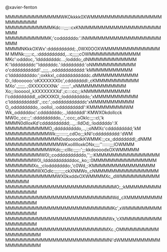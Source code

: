 @xavier-fenton


MMMMMMMMMMMMMMWKOkkkk0XWMMMMMMMMMMMMMMMMMMMMMMMMMM
MMMMMMMMMMMMKdc:::;;;::cxKNMMMMMMMMMMMMMMMMMMMMMMM
MMMMMMMMMMMK;'coddddddo:'.lNMMMMMMMMMMMMMMMMMMMMMM
MMMMNKkkOXWx':dddddddddd;.,0WX0OOXWMMMMMMMMMMMMMMM
MMNk:;;;;:c,.:dddddddddd,..:c;;;;;cOWMMMMMMMMMMMMM
MKc':odddoc,.'lddddddddc...;lodddo;,dNMMMMMMMMMMMM
K:'lddddddddc''lddddddc.':ldddddddd:'oNMMMMMMMMMMM
o'cddddddddddl'.,;;;;,.,oddddddddddd:'kMMMMMMMMMMM
c'ldddddddddo:';oxkkxl,,cdddddddddddc.dMMMMMMMMMMM
O:,:ldoooooo:'oKXXXXXX0c',cdddddddl:,cKMMMMMMMMMMM
MXo'.,;;;;;,.;0XXXXXXXNk' .;;;;;;'.,xNMMMMMMMMMMMM
Xo;;:loooool,,kXXXXXXXXd'.;c::::cc;;:kNMMMMMMMMMMM
l'cdddddddddl,,o0KXXKOl,;loddddddddo;'xMMMMMMMMMMM
c'lddddddddddl'.,:cc:'.;odddddddddddc'xMMMMMMMMMMM
O,,oddddddddo,.:oollol,.:odddddddddl':KMMMMMMMMMWM
Wk,,odddddoc'.cdddddddo;..,lddddddl':KMWXOkdollcck
MW0c,;cc:;;'.:dddddddddo,..',:ccc;,oOklc:;;::cl,'k
MMMN0dlloxKd'cdddddddddd;..,,.:lldOd;,:lodddddo':X
MMMMMMMMMMMO,;dddddddddo,..,:;oNMXc'cddddddddd;'kM
MMMMMMMMMMMWk:;;::::::;,cdOo;;;kNl'cddddddddd:'dWM
MMMMMMMMMMMMMN0xdoooodkKWMMK:;;cx,;ddddddddl;,dNMM
MMMMMMMMMMMMMMWKxollllloxkONx;;;;''::::::;;;lOWMMM
MMMMMMMMMMMWKdc;;:clllc:;;;::';;:kkdoooodxOXWMMMMM
MMMMMMMMMW0l;;coddddddddddo,'';;:KMMMMMMMMMMMMMMMM
MMMMMMMW0l,;ldddddddddddoc,,ko;;:0MMMMMMMMMMMMMMMM
MMMMMMMXo,,;clodddddddo:,'c0Wd,;:KMMMMMMMMMMMMMMMM
MMMMMMMMWXOdlc:;;;::;;;ckXNMWo,,cNMMMMMMMMMMMMMMMM
MMMMMMMMMMMMMWX0kxddxOXWMMMMXc,,dWMMMMMMMMMMMMMMMM
MMMMMMMMMMMMMMMMMMMMMMMMMMMMO;,;kMMMMMMMMMMMMMMMMM
MMMMMMMMMMMMMMMMMMMMMMMMMMMWd,,cXMMMMMMMMMMMMMMMMM
MMMMMMMMMMMMMMMMMMMMMMMMMMMKc',xWMMMMMMMMMMMMMMMMM
MMMMMMMMMMMMMMMMMMMMMMMMMMWx,'cXMMMMMMMMMMMMMMMMMM
MMMMMMMMMMMMMMMMMMMMMMMMMMXc.;OMMMMMMMMMMMMMMMMMMM
MMMMMMMMMMMMMMMMMMMMMMMMMMNl'dWMMMMMMMMMMMMMMMMMMM
